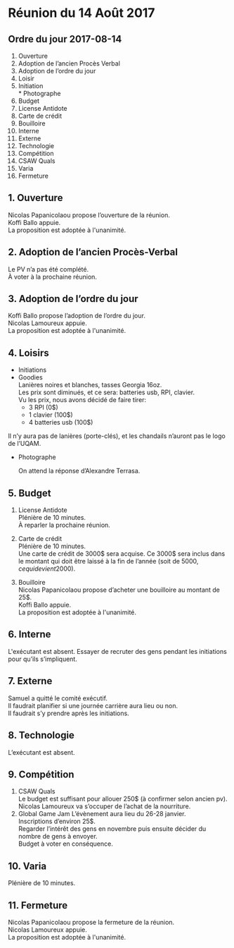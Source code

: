 # Réunion du 14 Août 2017

## Ordre du jour 2017-08-14

1. Ouverture
2. Adoption de l’ancien Procès Verbal
3. Adoption de l’ordre du jour
4. Loisir
  1. Initiation <br>
    * Photographe
5. Budget
  1. License Antidote
  2. Carte de crédit
  3. Bouilloire
6. Interne
7. Externe
8. Technologie
9. Compétition
  1. CSAW Quals
10. Varia
11. Fermeture


## 1. Ouverture
Nicolas Papanicolaou propose l’ouverture de la réunion.<br>
Koffi Ballo appuie.<br>
La proposition est adoptée à l'unanimité.

## 2. Adoption de l’ancien Procès-Verbal
Le PV n’a pas été complété. <br>
À voter à la prochaine réunion.

## 3. Adoption de l’ordre du jour

  Koffi Ballo propose l’adoption de l’ordre du jour.<br>
	Nicolas Lamoureux appuie.<br>
	La proposition est adoptée à l'unanimité.

## 4. Loisirs
*  Initiations
  * Goodies<br>
		Lanières noires et blanches, tasses Georgia 16oz. <br>
		Les prix sont diminués, et ce sera: batteries usb, RPI, clavier.<br>
		Vu les prix, nous avons décidé de faire tirer:<br>
    *	3 RPI (0$)
    *	1 clavier (100$)
    *	4 batteries usb (100$)

Il n’y aura pas de lanières (porte-clés), et les chandails n’auront pas le logo de l’UQAM.

  * Photographe

	On attend la réponse d’Alexandre Terrasa.


## 5. Budget

1. License Antidote<br>
Plénière de 10 minutes. <br>
À reparler la prochaine réunion.

2. Carte de crédit <br>
Plénière de 10 minutes. <br>
Une carte de crédit de 3000$ sera acquise. Ce 3000$ sera inclus dans le montant qui doit être laissé à la fin de l’année (soit de 5000$, ce qui devient 2000$).
3. Bouilloire <br>
	Nicolas Papanicolaou propose d’acheter une bouilloire au montant de 25$.<br>
	Koffi Ballo appuie. <br>
	La proposition est adoptée à l'unanimité.

## 6. Interne
L'exécutant est absent. Essayer de recruter des gens pendant les initiations pour qu’ils s’impliquent.

## 7. Externe
Samuel a quitté le comité exécutif. <br>
Il faudrait planifier si une journée carrière aura lieu ou non.<br> Il faudrait s’y prendre après les initiations.

## 8. Technologie
L’exécutant est absent.

## 9. Compétition

1. CSAW Quals <br>
	Le budget est suffisant pour allouer 250$ (à confirmer selon ancien pv). Nicolas Lamoureux va s’occuper de l’achat de la nourriture.
2. Global Game Jam
L’évènement aura lieu du 26-28 janvier.<br> Inscriptions d’environ 25$.<br> Regarder l’intérêt des gens en novembre puis ensuite décider du nombre de gens à envoyer.<br> Budget à voter en conséquence.

## 10. Varia
Plénière de 10 minutes.
## 11. Fermeture
Nicolas Papanicolaou propose la fermeture de la réunion.<br>
Nicolas Lamoureux appuie. <br>
La proposition est adoptée à l'unanimité.
